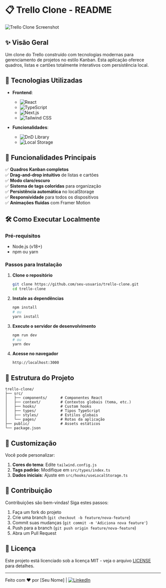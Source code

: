 # 📋 Trello Clone - README

![Trello Clone Screenshot](./public/screenshot.png) <!-- Adicione uma screenshot depois -->

## ✨ Visão Geral

Um clone do Trello construído com tecnologias modernas para gerenciamento de projetos no estilo Kanban. Esta aplicação oferece quadros, listas e cartões totalmente interativos com persistência local.

## 🚀 Tecnologias Utilizadas

- **Frontend**:
  - ![React](https://img.shields.io/badge/React-20232A?style=for-the-badge&logo=react&logoColor=61DAFB)
  - ![TypeScript](https://img.shields.io/badge/TypeScript-007ACC?style=for-the-badge&logo=typescript&logoColor=white)
  - ![Next.js](https://img.shields.io/badge/Next.js-000000?style=for-the-badge&logo=nextdotjs&logoColor=white)
  - ![Tailwind CSS](https://img.shields.io/badge/Tailwind_CSS-38B2AC?style=for-the-badge&logo=tailwind-css&logoColor=white)

- **Funcionalidades**:
  - ![DnD Library](https://img.shields.io/badge/Drag&Drop-FF6B6B?style=for-the-badge)
  - ![Local Storage](https://img.shields.io/badge/Persistência_Local-4ECDC4?style=for-the-badge)

## 🌟 Funcionalidades Principais

✅ **Quadros Kanban completos**  
✅ **Drag-and-drop intuitivo** de listas e cartões  
✅ **Modo claro/escuro**  
✅ **Sistema de tags coloridas** para organização  
✅ **Persistência automática** no localStorage  
✅ **Responsividade** para todos os dispositivos  
✅ **Animações fluidas** com Framer Motion  

## 🛠️ Como Executar Localmente

### Pré-requisitos
- Node.js (v18+)
- npm ou yarn

### Passos para Instalação

1. **Clone o repositório**
   ```bash
   git clone https://github.com/seu-usuario/trello-clone.git
   cd trello-clone
   ```

2. **Instale as dependências**
   ```bash
   npm install
   # ou
   yarn install
   ```

3. **Execute o servidor de desenvolvimento**
   ```bash
   npm run dev
   # ou
   yarn dev
   ```

4. **Acesse no navegador**
   ```
   http://localhost:3000
   ```

## 📂 Estrutura do Projeto

```
trello-clone/
├── src/
│   ├── components/      # Componentes React
│   ├── context/         # Contextos globais (tema, etc.)
│   ├── hooks/           # Custom hooks
│   ├── types/           # Tipos TypeScript
│   ├── styles/          # Estilos globais
│   └── pages/           # Rotas da aplicação
├── public/              # Assets estáticos
└── package.json
```

## 🎨 Customização

Você pode personalizar:

1. **Cores do tema**: Edite `tailwind.config.js`
2. **Tags padrão**: Modifique em `src/types/index.ts`
3. **Dados iniciais**: Ajuste em `src/hooks/useLocalStorage.ts`

## 🤝 Contribuição

Contribuições são bem-vindas! Siga estes passos:

1. Faça um fork do projeto
2. Crie uma branch (`git checkout -b feature/nova-feature`)
3. Commit suas mudanças (`git commit -m 'Adiciona nova feature'`)
4. Push para a branch (`git push origin feature/nova-feature`)
5. Abra um Pull Request

## 📄 Licença

Este projeto está licenciado sob a licença MIT - veja o arquivo [LICENSE](LICENSE) para detalhes.

---

Feito com ❤️ por [Seu Nome] | [![LinkedIn](https://img.shields.io/badge/LinkedIn-0077B5?style=for-the-badge&logo=linkedin&logoColor=white)](https://www.linkedin.com/in/seu-perfil/)
